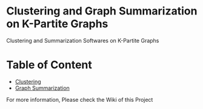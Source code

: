 # Clustering and Graph Summarization on K-Partite Graphs
Clustering and Summarization Softwares on K-Partite Graphs

# Table of Content
- [Clustering ](https://github.com/linhongseba/ClusterandSummaryKPartite/wiki/Graph-Clustering-on-K-Partite-Graphs)
- [Graph Summarization](https://github.com/linhongseba/ClusterandSummaryKPartite/wiki/Graph-Summarization-on-K-Partite-Graphs)


For more information, Please check the Wiki of this Project


